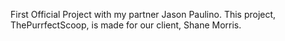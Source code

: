 First Official Project with my partner Jason Paulino. This project, ThePurrfectScoop, is made for our client, Shane Morris.
